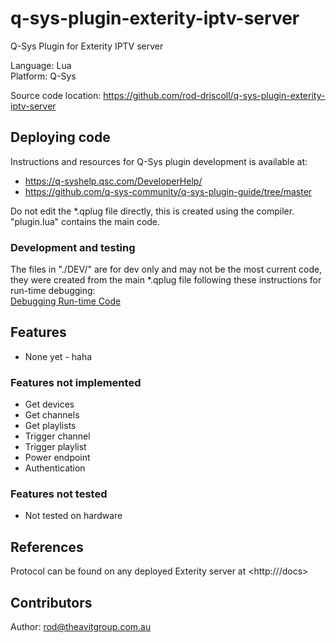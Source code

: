 # q-sys-plugin-exterity-iptv-server

Q-Sys Plugin for Exterity IPTV server

Language: Lua\
Platform: Q-Sys

Source code location: <https://github.com/rod-driscoll/q-sys-plugin-exterity-iptv-server>

## Deploying code

Instructions and resources for Q-Sys plugin development is available at:

* <https://q-syshelp.qsc.com/DeveloperHelp/>
* <https://github.com/q-sys-community/q-sys-plugin-guide/tree/master>

Do not edit the *.qplug file directly, this is created using the compiler.
"plugin.lua" contains the main code.

### Development and testing

The files in "./DEV/" are for dev only and may not be the most current code, they were created from the main *.qplug file following these instructions for run-time debugging:\
[Debugging Run-time Code](https://q-syshelp.qsc.com/DeveloperHelp/#Getting_Started/Building_a_Plugin.htm?TocPath=Getting%2520Started%257C_____3)

## Features

* None yet - haha

### Features not implemented

* Get devices
* Get channels
* Get playlists
* Trigger channel
* Trigger playlist
* Power endpoint
* Authentication

### Features not tested

* Not tested on hardware

## References
Protocol can be found on any deployed Exterity server at <http://<server-ip>/docs>

## Contributors

Author: <rod@theavitgroup.com.au>
